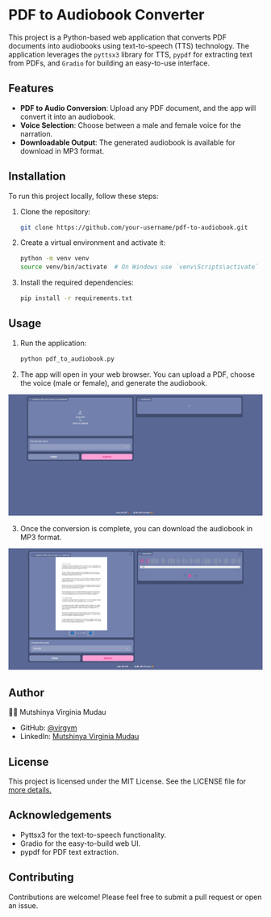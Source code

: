 # PDF to Audiobook Converter

This project is a Python-based web application that converts PDF documents into audiobooks using text-to-speech (TTS) technology. The application leverages the `pyttsx3` library for TTS, `pypdf` for extracting text from PDFs, and `Gradio` for building an easy-to-use interface.

## Features

- **PDF to Audio Conversion**: Upload any PDF document, and the app will convert it into an audiobook.
- **Voice Selection**: Choose between a male and female voice for the narration.
- **Downloadable Output**: The generated audiobook is available for download in MP3 format.

## Installation

To run this project locally, follow these steps:

1. Clone the repository:

   ```bash
   git clone https://github.com/your-username/pdf-to-audiobook.git
   ```
   
2. Create a virtual environment and activate it:
    ```bash
    python -m venv venv
    source venv/bin/activate  # On Windows use `venv\Scripts\activate`
    ```

3. Install the required dependencies:
    ```bash
    pip install -r requirements.txt
    ```

## Usage
1. Run the application:
    ```bash
    python pdf_to_audiobook.py
    ```
2. The app will open in your web browser. You can upload a PDF, choose the voice (male or female), and generate the audiobook.
<p align='center'>
  <img src='/UI.PNG' alt='Book Price Alert'/>
</p>

3. Once the conversion is complete, you can download the audiobook in MP3 format.
<p align='center'>
  <img src='/Capture.PNG' alt='Book Price Alert'/>
</p>

## Author
👩‍💻 Mutshinya Virginia Mudau

- GitHub: <a href='https://github.com/virgym' target='_blank'>@virgym</a>
- LinkedIn: <a href='https://www.linkedin.com/in/mutshinya-virginia-mudau-168a891b9/' target='_blank'>Mutshinya Virginia Mudau</a>

## License
<p>This project is licensed under the MIT License. See the LICENSE file for <a href 'LICENSE'> more details.</a></p>

## Acknowledgements
- Pyttsx3 for the text-to-speech functionality.
- Gradio for the easy-to-build web UI.
- pypdf for PDF text extraction.

## Contributing
Contributions are welcome! Please feel free to submit a pull request or open an issue.
